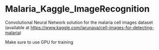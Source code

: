 # Malaria_Kaggle_ImageRecognition
Convolutional Neural Network solution for the malaria cell images dataset (available at https://www.kaggle.com/iarunava/cell-images-for-detecting-malaria)

Make sure to use GPU for training
